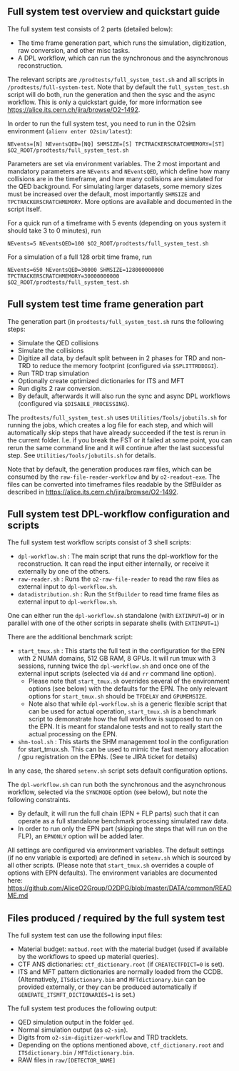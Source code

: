 <!-- doxy
\page refprodtestsfull-system-test Full system test configuration and scripts
/doxy -->

## Full system test overview and quickstart guide

The full system test consists of 2 parts (detailed below):
* The time frame generation part, which runs the simulation, digitization, raw conversion, and other misc tasks.
* A DPL workflow, which can run the synchronous and the asynchronous reconstruction.

The relevant scripts are `/prodtests/full_system_test.sh` and all scripts in `/prodtests/full-system-test`.
Note that by default the `full_system_test.sh` script will do both, run the generation and then the sysc and the async workflow.
This is only a quickstart guide, for more information see https://alice.its.cern.ch/jira/browse/O2-1492.

In order to run the full system test, you need to run in the O2sim environment (`alienv enter O2sim/latest`):
```
NEvents=[N] NEventsQED=[NQ] SHMSIZE=[S] TPCTRACKERSCRATCHMEMORY=[ST] $O2_ROOT/prodtests/full_system_test.sh
```

Parameters are set via environment variables. The 2 most important and mandatory parameters are `NEvents` and `NEventsQED`, which define how many collisions are in the timeframe, and how many collisions are simulated for the QED background.
For simulating larger datasets, some memory sizes must be increased over the default, most importantly `SHMSIZE` and `TPCTRACKERSCRATCHMEMORY`.
More options are available and documented in the script itself.

For a quick run of a timeframe with 5 events (depending on yous system it should take 3 to 0 minutes), run
```
NEvents=5 NEventsQED=100 $O2_ROOT/prodtests/full_system_test.sh
```

For a simulation of a full 128 orbit time frame, run
```
NEvents=650 NEventsQED=30000 SHMSIZE=128000000000 TPCTRACKERSCRATCHMEMORY=30000000000 $O2_ROOT/prodtests/full_system_test.sh
```

## Full system test time frame generation part

The generation part (in `prodtests/full_system_test.sh` runs the following steps:
* Simulate the QED collisions
* Simulate the collisions
* Digitize all data, by default split between in 2 phases for TRD and non-TRD to reduce the memory footprint (configured via `$SPLITTRDDIGI`).
* Run TRD trap simulation
* Optionally create optimized dictionaries for ITS and MFT
* Run digits 2 raw conversion.
* By default, afterwards it will also run the sync and async DPL workflows (configured via `$DISABLE_PROCESSING`).

The `prodtests/full_system_test.sh` uses `Utilities/Tools/jobutils.sh` for running the jobs, which creates a log file for each step, and which will automatically skip steps that have already succeeded if the test is rerun in the current folder. I.e. if you break the FST or it failed at some point, you can rerun the same command line and it will continue after the last successful step. See `Utilities/Tools/jobutils.sh` for details.

Note that by default, the generation produces raw files, which can be consumed by the `raw-file-reader-workflow` and by `o2-readout-exe`.
The files can be converted into timeframes files readable by the StfBuilder as described in https://alice.its.cern.ch/jira/browse/O2-1492.

## Full system test DPL-workflow configuration and scripts

The full system test workflow scripts consist of 3 shell scripts:
* `dpl-workflow.sh` : The main script that runs the dpl-workflow for the reconstruction.
   It can read the input either internally, or receive it externally by one of the others.
* `raw-reader.sh` : Runs the `o2-raw-file-reader` to read the raw files as external input to `dpl-workflow.sh`.
* `datadistribution.sh` : Run the `StfBuilder` to read time frame files as external input to `dpl-workflow.sh`.

One can either run the `dpl-workflow.sh` standalone (with `EXTINPUT=0`) or in parallel with one of the other scripts in separate shells (with `EXTINPUT=1`)

There are the additional benchmark script:
* `start_tmux.sh` : This starts the full test in the configuration for the EPN with 2 NUMA domains, 512 GB RAM, 8 GPUs.
   It will run tmux with 3 sessions, running twice the `dpl-workflow.sh` and once one of the external input scripts (selected via `dd` and `rr` command line option).
   * Please note that `start_tmux.sh` overrides several of the environment options (see below) with the defaults for the EPN.
     The only relevant options for `start_tmux.sh` should be `TFDELAY` and `GPUMEMSIZE`.
   * Note also that while `dpl-workflow.sh` is a generic flexible script that can be used for actual operation, `start_tmux.sh` is a benchmark script to demonstrate how the full workflow is supposed to run on the EPN.
     It is meant for standalone tests and not to really start the actual processing on the EPN.
* `shm-tool.sh` : This starts the SHM management tool in the configuration for start_tmux.sh. This can be used to mimic the fast memory allocation / gpu registration on the EPNs. (See te JIRA ticket for details)

In any case, the shared `setenv.sh` script sets default configuration options.

The `dpl-workflow.sh` can run both the synchronous and the asynchronous workflow, selected via the `SYNCMODE` option (see below), but note the following constraints.
* By default, it will run the full chain (EPN + FLP parts) such that it can operate as a full standalone benchmark processing simulated raw data.
* In order to run only the EPN part (skipping the steps that will run on the FLP), an `EPNONLY` option will be added later.

All settings are configured via environment variables.
The default settings (if no env variable is exported) are defined in `setenv.sh` which is sourced by all other scripts.
(Please note that `start_tmux.sh` overrides a couple of options with EPN defaults).
The environment variables are documented here: https://github.com/AliceO2Group/O2DPG/blob/master/DATA/common/README.md

## Files produced / required by the full system test

The full system test can use the following input files:
* Material budget: `matbud.root` with the material budget (used if available by the workflows to speed up material queries).
* CTF ANS dictionaries: `ctf_dictionary.root` (if `CREATECTFDICT=0` is set).
* ITS and MFT pattern dictionaries are normally loaded from the CCDB. (Alternatively, `ITSdictionary.bin` and `MFTdictionary.bin` can be provided externally, or they can be produced automatically if `GENERATE_ITSMFT_DICTIONARIES=1` is set.)

The full system test produces the following output:
* QED simulation output in the folder `qed`.
* Normal simulation output (as `o2-sim`).
* Digits from `o2-sim-digitizer-workflow` and TRD tracklets.
* Depending on the options mentioned above, `ctf_dictionary.root` and `ITSdictionary.bin` / `MFTdictionary.bin`.
* RAW files in `raw/[DETECTOR_NAME]`
